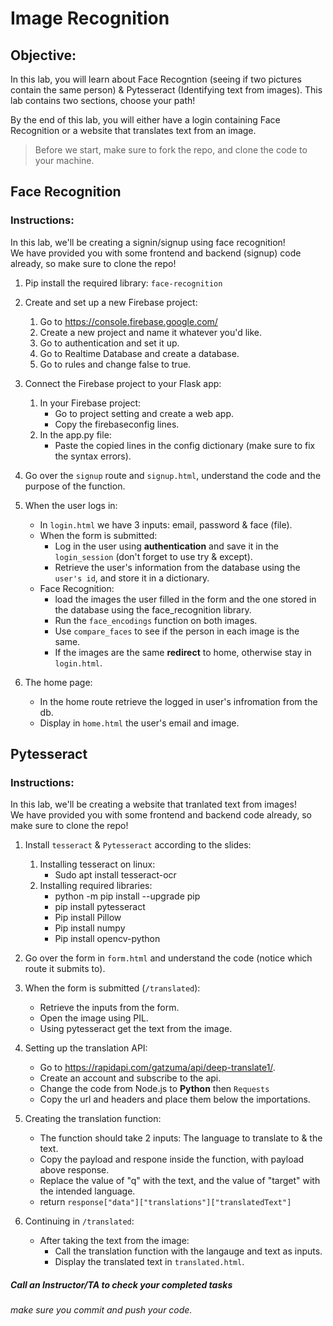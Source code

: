 # Image Recognition

## Objective: 
In this lab, you will learn about Face Recogntion (seeing if two pictures contain the same person) & Pytesseract (Identifying text from images). This lab contains two sections, choose your path!  

By the end of this lab, you will either have a login containing Face Recognition or a website that translates text from an image.  

> Before we start, make sure to fork the repo, and clone the code to your machine.

## Face Recognition
### Instructions:

In this lab, we'll be creating a signin/signup using face recognition!  
We have provided you with some frontend and backend (signup) code already, so make sure to clone the repo!  

1. Pip install the required library: `face-recognition`

2. Create and set up a new Firebase project:
    1. Go to https://console.firebase.google.com/
    2. Create a new project and name it whatever you'd like.
    3. Go to authentication and set it up.
    4. Go to Realtime Database and create a database.
    5. Go to rules and change false to true.

3. Connect the Firebase project to your Flask app:
    1. In your Firebase project:
        - Go to project setting and create a web app.
        - Copy the firebaseconfig lines.
    2. In the app.py file:
        - Paste the copied lines in the config dictionary (make sure to fix the syntax errors).


4. Go over the `signup` route and `signup.html`, understand the code and the purpose of the function.
        
5. When the user logs in:
    - In `login.html` we have 3 inputs: email, password & face (file).
    - When the form is submitted:
        - Log in the user using **authentication** and save it in the `login_session` (don't forget to use try & except).
        - Retrieve the user's information from the database using the `user's id`, and store it in a dictionary.
    - Face Recognition:
        - load the images the user filled in the form and the one stored in the database using the face_recognition library.
        - Run the `face_encodings` function on both images.
        - Use `compare_faces` to see if the person in each image is the same.
        - If the images are the same **redirect** to home, otherwise stay in `login.html`.


6. The home page:
    - In the home route retrieve the logged in user's infromation from the db.
    - Display in `home.html` the user's email and image.
    

## Pytesseract
### Instructions:

In this lab, we'll be creating a website that tranlated text from images!  
We have provided you with some frontend and backend code already, so make sure to clone the repo!

1. Install `tesseract` & `Pytesseract` according to the slides:
    1. Installing tesseract on linux:
        - Sudo apt install tesseract-ocr
    2. Installing required libraries:
        - python -m pip install --upgrade pip
        - pip install pytesseract
        - Pip install Pillow
        - Pip install numpy
        - Pip install opencv-python
        
2. Go over the form in `form.html` and understand the code (notice which route it submits to).

3. When the form is submitted (`/translated`):
    - Retrieve the inputs from the form.
    - Open the image using PIL.
    - Using pytesseract get the text from the image.
    
4. Setting up the translation API:
    - Go to https://rapidapi.com/gatzuma/api/deep-translate1/.
    - Create an account and subscribe to the api.
    - Change the code from Node.js to **Python** then `Requests`
    - Copy the url and headers and place them below the importations.
    
5. Creating the translation function:
    - The function should take 2 inputs: The language to translate to & the text.
    - Copy the payload and respone inside the function, with payload above response.
    - Replace the value of "q" with the text, and the value of "target" with the intended language.
    - return `response["data"]["translations"]["translatedText"]`
    
6. Continuing in `/translated`:
    - After taking the text from the image:
        - Call the translation function with the langauge and text as inputs.
        - Display the translated text in `translated.html`.


##### Call an Instructor/TA to check your completed tasks
 
###### make sure you commit and push your code.



